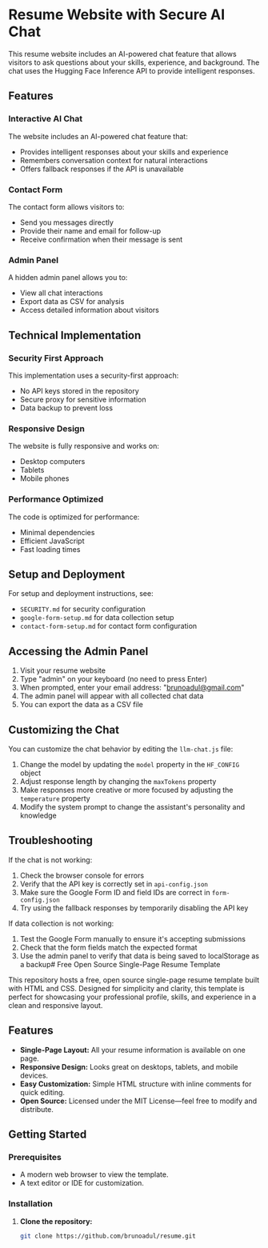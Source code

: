 # Resume Website with Secure AI Chat

This resume website includes an AI-powered chat feature that allows visitors to ask questions about your skills, experience, and background. The chat uses the Hugging Face Inference API to provide intelligent responses.

## Features

### Interactive AI Chat

The website includes an AI-powered chat feature that:
- Provides intelligent responses about your skills and experience
- Remembers conversation context for natural interactions
- Offers fallback responses if the API is unavailable

### Contact Form

The contact form allows visitors to:
- Send you messages directly
- Provide their name and email for follow-up
- Receive confirmation when their message is sent

### Admin Panel

A hidden admin panel allows you to:
- View all chat interactions
- Export data as CSV for analysis
- Access detailed information about visitors

## Technical Implementation

### Security First Approach

This implementation uses a security-first approach:
- No API keys stored in the repository
- Secure proxy for sensitive information
- Data backup to prevent loss

### Responsive Design

The website is fully responsive and works on:
- Desktop computers
- Tablets
- Mobile phones

### Performance Optimized

The code is optimized for performance:
- Minimal dependencies
- Efficient JavaScript
- Fast loading times

## Setup and Deployment

For setup and deployment instructions, see:
- `SECURITY.md` for security configuration
- `google-form-setup.md` for data collection setup
- `contact-form-setup.md` for contact form configuration

## Accessing the Admin Panel

1. Visit your resume website
2. Type "admin" on your keyboard (no need to press Enter)
3. When prompted, enter your email address: "brunoadul@gmail.com"
4. The admin panel will appear with all collected chat data
5. You can export the data as a CSV file

## Customizing the Chat

You can customize the chat behavior by editing the `llm-chat.js` file:

1. Change the model by updating the `model` property in the `HF_CONFIG` object
2. Adjust response length by changing the `maxTokens` property
3. Make responses more creative or more focused by adjusting the `temperature` property
4. Modify the system prompt to change the assistant's personality and knowledge

## Troubleshooting

If the chat is not working:

1. Check the browser console for errors
2. Verify that the API key is correctly set in `api-config.json`
3. Make sure the Google Form ID and field IDs are correct in `form-config.json`
4. Try using the fallback responses by temporarily disabling the API key

If data collection is not working:

1. Test the Google Form manually to ensure it's accepting submissions
2. Check that the form fields match the expected format
3. Use the admin panel to verify that data is being saved to localStorage as a backup# Free Open Source Single-Page Resume Template

This repository hosts a free, open source single-page resume template built with HTML and CSS. Designed for simplicity and clarity, this template is perfect for showcasing your professional profile, skills, and experience in a clean and responsive layout.

## Features

- **Single-Page Layout:** All your resume information is available on one page.
- **Responsive Design:** Looks great on desktops, tablets, and mobile devices.
- **Easy Customization:** Simple HTML structure with inline comments for quick editing.
- **Open Source:** Licensed under the MIT License—feel free to modify and distribute.

## Getting Started

### Prerequisites
- A modern web browser to view the template.
- A text editor or IDE for customization.

### Installation
1. **Clone the repository:**
   ```bash
   git clone https://github.com/brunoadul/resume.git
